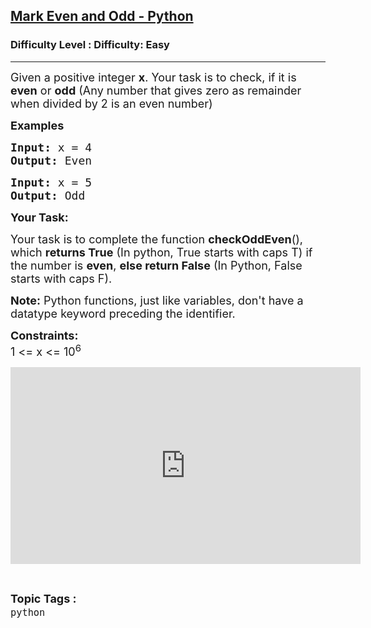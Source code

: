 <h2><a href="https://www.geeksforgeeks.org/problems/mark-even-and-odd/1?page=1&category=python&difficulty=Easy&sortBy=submissions">Mark Even and Odd - Python</a></h2><h3>Difficulty Level : Difficulty: Easy</h3><hr><div class="problems_problem_content__Xm_eO"><p><span style="font-size: 18px;">Given a positive integer <strong>x</strong>. Your&nbsp;task is to check, if it is <strong>even</strong> or <strong>odd</strong> (Any number that gives&nbsp;zero as remainder when divided by 2 is an even number)</span></p>
<p><span style="font-size: 18px;"><strong>Examples <br></strong></span></p>
<pre><span style="font-size: 18px;"><strong>Input: </strong>x = 4
<strong>Output: </strong>Even</span>
</pre>
<pre><span style="font-size: 18px;"><strong>Input: </strong>x = 5
<strong>Output: </strong>Odd</span>
</pre>
<p><strong><span style="font-size: 18px;">Your Task:</span></strong></p>
<p><span style="font-size: 18px;">Your task is to complete the function <strong>checkOddEven</strong>(), which <strong>returns True</strong> (In python, True starts with caps T) if the number is <strong>even</strong>, <strong>else return False</strong> (In Python, False starts with caps F).</span></p>
<p><span style="font-size: 18px;"><strong>Note:</strong> Python functions, just like variables, don't have a datatype keyword preceding the identifier.</span></p>
<p><span style="font-size: 18px;"><strong>Constraints:</strong><br>1 &lt;= x &lt;= 10<sup>6</sup></span></p>
<p><iframe src="https://www.youtube.com/embed/gzDPuWKjmGQ" width="560" height="315" frameborder="0"></iframe></p></div><br><p><span style=font-size:18px><strong>Topic Tags : </strong><br><code>python</code>&nbsp;